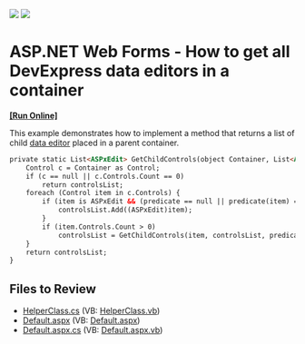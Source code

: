 <!-- default badges list -->
[![](https://img.shields.io/badge/Open_in_DevExpress_Support_Center-FF7200?style=flat-square&logo=DevExpress&logoColor=white)](https://supportcenter.devexpress.com/ticket/details/E4780)
[![](https://img.shields.io/badge/📖_How_to_use_DevExpress_Examples-e9f6fc?style=flat-square)](https://docs.devexpress.com/GeneralInformation/403183)
<!-- default badges end -->

# ASP.NET Web Forms - How to get all DevExpress data editors in a container
<!-- run online -->
**[[Run Online]](https://codecentral.devexpress.com/e4780/)**
<!-- run online end -->

This example demonstrates how to implement a method that returns a list of child [data editor](https://docs.devexpress.com/AspNet/7898/components/data-editors/product-information#included-components) placed in a parent container.

```aspx
private static List<ASPxEdit> GetChildControls(object Container, List<ASPxEdit> controlsList, Func<Control, bool> predicate) {
    Control c = Container as Control;
    if (c == null || c.Controls.Count == 0)
        return controlsList;
    foreach (Control item in c.Controls) {
        if (item is ASPxEdit && (predicate == null || predicate(item) == true)) {
            controlsList.Add((ASPxEdit)item);
        }
        if (item.Controls.Count > 0)
            controlsList = GetChildControls(item, controlsList, predicate);
    }
    return controlsList;
}
```

## Files to Review

* [HelperClass.cs](./CS/WebSite/App_Code/HelperClass.cs) (VB: [HelperClass.vb](./VB/WebSite/App_Code/HelperClass.vb))
* [Default.aspx](./CS/WebSite/Default.aspx) (VB: [Default.aspx](./VB/WebSite/Default.aspx))
* [Default.aspx.cs](./CS/WebSite/Default.aspx.cs) (VB: [Default.aspx.vb](./VB/WebSite/Default.aspx.vb))
